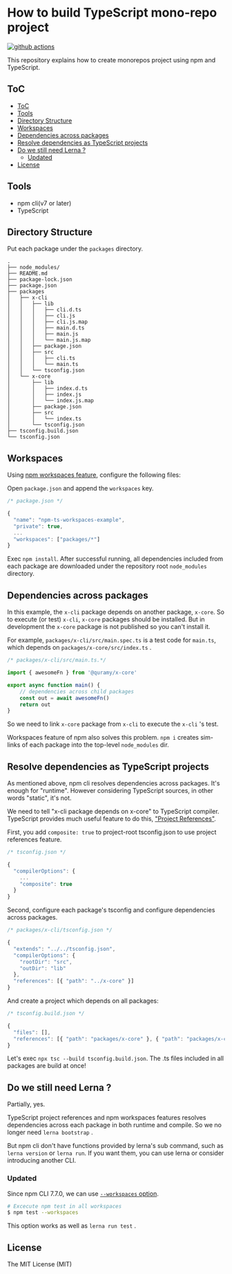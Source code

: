 # How to build TypeScript mono-repo project

[![github actions](https://github.com/Quramy/npm-ts-workspaces-example/workflows/build/badge.svg)](https://github.com/Quramy/npm-ts-workspaces-example/actions)

This repository explains how to create monorepos project using npm and TypeScript.

## ToC

-   [ToC](#toc)
-   [Tools](#tools)
-   [Directory Structure](#directory-structure)
-   [Workspaces](#workspaces)
-   [Dependencies across packages](#dependencies-across-packages)
-   [Resolve dependencies as TypeScript projects](#resolve-dependencies-as-typescript-projects)
-   [Do we still need Lerna ?](#do-we-still-need-lerna-)
    -   [Updated](#updated)
-   [License](#license)

## Tools

-   npm cli(v7 or later)
-   TypeScript

## Directory Structure

Put each package under the `packages` directory.

```
.
├── node_modules/
├── README.md
├── package-lock.json
├── package.json
├── packages
│   ├── x-cli
│   │   ├── lib
│   │   │   ├── cli.d.ts
│   │   │   ├── cli.js
│   │   │   ├── cli.js.map
│   │   │   ├── main.d.ts
│   │   │   ├── main.js
│   │   │   └── main.js.map
│   │   ├── package.json
│   │   ├── src
│   │   │   ├── cli.ts
│   │   │   └── main.ts
│   │   └── tsconfig.json
│   └── x-core
│       ├── lib
│       │   ├── index.d.ts
│       │   ├── index.js
│       │   └── index.js.map
│       ├── package.json
│       ├── src
│       │   └── index.ts
│       └── tsconfig.json
├── tsconfig.build.json
└── tsconfig.json
```

## Workspaces

Using [npm workspaces feature](https://github.com/npm/rfcs/blob/latest/implemented/0026-workspaces.md), configure the following files:

Open `package.json` and append the `workspaces` key.

```js
/* package.json */

{
  "name": "npm-ts-workspaces-example",
  "private": true,
  ...
  "workspaces": ["packages/*"]
}
```

Exec `npm install`. After successful running, all dependencies included from each package are downloaded under the repository root `node_modules` directory.

## Dependencies across packages

In this example, the `x-cli` package depends on another package, `x-core`. So to execute (or test) `x-cli`, `x-core` packages should be installed.
But in development the `x-core` package is not published so you can't install it.

For example, `packages/x-cli/src/main.spec.ts` is a test code for `main.ts`, which depends on `packages/x-core/src/index.ts` .

```ts
/* packages/x-cli/src/main.ts.*/

import { awesomeFn } from '@quramy/x-core'

export async function main() {
    // dependencies across child packages
    const out = await awesomeFn()
    return out
}
```

So we need to link `x-core` package from `x-cli` to execute the `x-cli` 's test.

Workspaces feature of npm also solves this problem. `npm i` creates sim-links of each package into the top-level `node_modules` dir.

## Resolve dependencies as TypeScript projects

As mentioned above, npm cli resolves dependencies across packages. It's enough for "runtime". However considering TypeScript sources, in other words "static", it's not.

We need to tell "x-cli package depends on x-core" to TypeScript compiler. TypeScript provides much useful feature to do this, ["Project References"](https://www.typescriptlang.org/docs/handbook/project-references.html).

First, you add `composite: true` to project-root tsconfig.json to use project references feature.

```js
/* tsconfig.json */

{
  "compilerOptions": {
    ...
    "composite": true
  }
}
```

Second, configure each package's tsconfig and configure dependencies across packages.

```js
/* packages/x-cli/tsconfig.json */

{
  "extends": "../../tsconfig.json",
  "compilerOptions": {
    "rootDir": "src",
    "outDir": "lib"
  },
  "references": [{ "path": "../x-core" }]
}
```

And create a project which depends on all packages:

```js
/* tsconfig.build.json */

{
  "files": [],
  "references": [{ "path": "packages/x-core" }, { "path": "packages/x-cli" }]
}
```

Let's exec `npx tsc --build tsconfig.build.json`. The .ts files included in all packages are build at once!

## Do we still need Lerna ?

Partially, yes.

TypeScript project references and npm workspaces features resolves dependencies across each package in both runtime and compile. So we no longer need `lerna bootstrap` .

But npm cli don't have functions provided by lerna's sub command, such as `lerna version` or `lerna run`. If you want them, you can use lerna or consider introducing another CLI.

### Updated

Since npm CLI 7.7.0, we can use [`--workspaces` option](https://docs.npmjs.com/cli/v7/using-npm/workspaces#running-commands-in-the-context-of-workspaces).

```sh
# Excecute npm test in all workspaces
$ npm test --workspaces
```

This option works as well as `lerna run test` .

## License

The MIT License (MIT)
